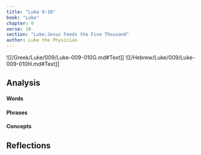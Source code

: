 ```yaml
---
title: "Luke 9:10"
book: "Luke"
chapter: 9
verse: 10
section: "Luke:Jesus Feeds the Five Thousand"
author: Luke the Physician
---
```

![[/Greek/Luke/009/Luke-009-010G.md#Text]]
![[/Hebrew/Luke/009/Luke-009-010H.md#Text]]

## Analysis

#### Words

#### Phrases

#### Concepts

## Reflections
